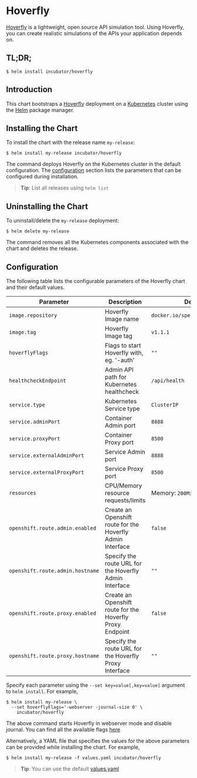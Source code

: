 # Hoverfly

[Hoverfly](https://hoverfly.io/) is a lightweight, open source API simulation tool. Using Hoverfly, you can create realistic simulations of the APIs your application depends on.


## TL;DR;

```console
$ helm install incubator/hoverfly
```

## Introduction

This chart bootstraps a [Hoverfly](https://hoverfly.io/) deployment on a [Kubernetes](http://kubernetes.io) cluster using the [Helm](https://helm.sh) package manager.


## Installing the Chart

To install the chart with the release name `my-release`:

```console
$ helm install my-release incubator/hoverfly
```

The command deploys Hoverfly on the Kubernetes cluster in the default configuration. The [configuration](#configuration) section lists the parameters that can be configured during installation.

> **Tip**: List all releases using `helm list`

## Uninstalling the Chart

To uninstall/delete the `my-release` deployment:

```console
$ helm delete my-release
```

The command removes all the Kubernetes components associated with the chart and deletes the release.

## Configuration

The following table lists the configurable parameters of the Hoverfly chart and their default values.

| Parameter                         | Description                                | Default                                                   |
| --------------------------------- | ------------------------------------------ | --------------------------------------------------------- |
| `image.repository`                | Hoverfly Image name                        | `docker.io/spectolabs/hoverfly`                           |
| `image.tag`                       | Hoverfly Image tag                         | `v1.1.1`                                             |
| `hoverflyFlags`                   | Flags to start Hoverfly with, eg. '-auth'  | `""`                                                      |
| `healthcheckEndpoint`             | Admin API path for Kubernetes healthcheck  | `/api/health`                                             |
| `service.type`                    | Kubernetes Service type                    | `ClusterIP`                                               |
| `service.adminPort`               | Container Admin port                       | `8888`                                                    |
| `service.proxyPort`               | Container Proxy port                       | `8500`                                                    |
| `service.externalAdminPort`       | Service Admin port                         | `8888`                                                    |
| `service.externalProxyPort`       | Service Proxy port                         | `8500`                                                    |
| `resources`                       | CPU/Memory resource requests/limits        | Memory: `200Mi`, CPU: `0.2`                               |
| `openshift.route.admin.enabled`   | Create an Openshift route for the Hoverfly Admin Interface | `false` |
| `openshift.route.admin.hostname`  | Specify the route URL for the Hoverfly Admin Interface     | `""` |
| `openshift.route.proxy.enabled`   | Create an Openshift route for the Hoverfly Proxy Endpoint  | `false` |
| `openshift.route.proxy.hostname`  | Specify the route URL for the Hoverfly Proxy Interface     | `""` |

Specify each parameter using the `--set key=value[,key=value]` argument to `helm install`. For example,

```console
$ helm install my-release \
  --set hoverflyFlags='-webserver -journal-size 0' \
    incubator/hoverfly
```

The above command starts Hoverfly in webserver mode and disable journal. You can find all the available flags [here](https://hoverfly.readthedocs.io/en/latest/pages/reference/hoverfly/hoverflycommands.html)

Alternatively, a YAML file that specifies the values for the above parameters can be provided while installing the chart. For example,

```console
$ helm install my-release -f values.yaml incubator/hoverfly
```

> **Tip**: You can use the default [values.yaml](values.yaml)
